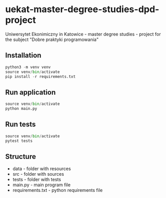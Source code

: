 # uekat-master-degree-studies-dpd-project

Uniwersytet Ekonimiczny in Katowice - master degree studies - project for the subject "Dobre praktyki programowania"

## Installation

```py
python3 -m venv venv
source venv/bin/activate
pip install -r requirements.txt
```

## Run application

```py
source venv/bin/activate
python main.py
```

## Run tests

```py
source venv/bin/activate
pytest tests
```

## Structure

- data - folder with resources
- src - folder with sources
- tests - folder with tests
- main.py - main program file
- requirements.txt - python requirements file
